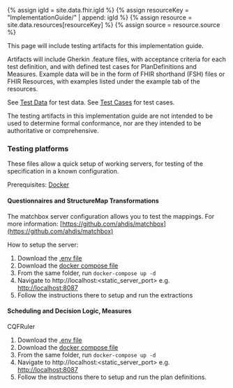 ---
---
{% assign igId = site.data.fhir.igId %}
{% assign resourceKey = "ImplementationGuide/" | append: igId %}
{% assign resource = site.data.resources[resourceKey] %}
{% assign source = resource.source %}

This page will include testing artifacts for this implementation guide.

Artifacts will include Gherkin .feature files, with acceptance criteria for each test definition, and with defined test cases for PlanDefinitions and Measures. Example data will be in the form of FHIR shorthand (FSH) files or FHIR Resources, with examples listed under the example tab of the resources.

See [Test Data](test-data.html) for test data.
See [Test Cases](test-cases.html) for test cases. 

The testing artifacts in this implementation guide are not intended to be used to determine formal conformance, nor are they intended to be authoritative or comprehensive.



### Testing platforms


These files allow a quick setup of working servers, for testing of the specification in a known configuration.

Prerequisites: [Docker](https://www.docker.com)

#### Questionnaires and StructureMap Transformations

The matchbox server configuration allows you to test the mappings. For more information: [https://github.com/ahdis/matchbox](https://github.com/ahdis/matchbox)

How to setup the server:
1. Download the <a href="https://raw.githubusercontent.com/WorldHealthOrganization/smart-ips-pilgrimage/main/testing/docker/questionnaires/.env" download>.env file</a>  
2. Download the <a href="https://raw.githubusercontent.com/WorldHealthOrganization/smart-ips-pilgrimage/main/testing/docker/questionnaires/docker-compose.yml" download>docker compose file</a>
3. From the same folder, run `docker-compose up -d`  
4. Navigate to http://localhost:<static_server_port> e.g. <a href="http://localhost:8087">http://localhost:8087</a>  
5. Follow the instructions there to setup and run the extractions


#### Scheduling and Decision Logic, Measures
CQFRuler
1. Download the <a href="https://raw.githubusercontent.com/WorldHealthOrganization/smart-ups-pilgrimage/main/testing/docker/logic/.env" download>.env file</a>  
2. Download the <a href="https://raw.githubusercontent.com/WorldHealthOrganization/smart-ips-pilgrimage/main/testing/docker/logic/docker-compose.yml" download>docker compose file</a>
3. From the same folder, run `docker-compose up -d`  
4. Navigate to http://localhost:<static_server_port> e.g. <a href="http://localhost:8087">http://localhost:8087</a>  
5. Follow the instructions there to setup and run the plan definitions.
